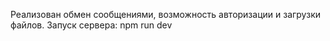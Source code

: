 Реализован обмен сообщениями, возможность авторизации и загрузки файлов.
Запуск сервера: npm run dev
